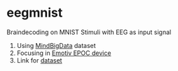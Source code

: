# eegmnist
Braindecoding on MNIST Stimuli with EEG as input signal
1. Using [MindBigData](https://mindbigdata.com/opendb/index.html) dataset
2. Focusing in [Emotiv EPOC device](https://www.emotiv.com/products/epoc-x)
3. Link for [dataset](https://mindbigdata.com/opendb/MindBigData-EP-v1.0.zip)
